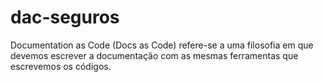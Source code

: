# dac-seguros
Documentation as Code (Docs as Code) refere-se a uma filosofia em que devemos escrever a documentação com as mesmas ferramentas que escrevemos os códigos.
